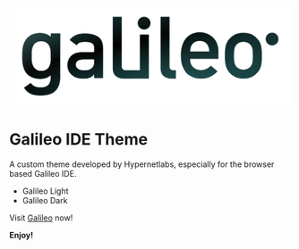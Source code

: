 [![alt](./galileo_pres.png)](https://hypernetlabs.io/galileo)

# Galileo IDE Theme

A custom theme developed by Hypernetlabs, especially for the browser based Galileo IDE.

- Galileo Light
- Galileo Dark

Visit [Galileo](https://hypernetlabs.io/galileo/ "Galileo Homepage") now!

**Enjoy!**
